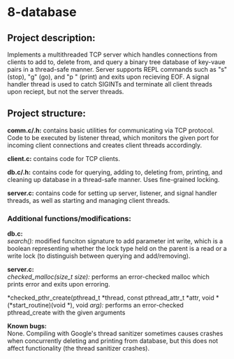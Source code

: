 # 8-database

## Project description:

Implements a multithreaded TCP server which handles connections from clients to
add to, delete from, and query a binary tree database of key-vaue pairs in a 
thread-safe manner. Server supports REPL commands such as "s" (stop), "g" (go), 
and "p <file>" (print) and exits upon recieving EOF. A signal handler thread is
used to catch SIGINTs and terminate all client threads upon reciept, but not the
server threads.


## Project structure:
  
**comm.c/.h:** contains basic utilities for communicating via TCP protocol. Code to
be executed by listener thread, which monitors the given port for incoming
client connections and creates client threads accordingly.

**client.c:** contains code for TCP clients.

**db.c/.h:** contains code for querying, adding to, deleting from, printing, and
cleaning up database in a thread-safe manner. Uses fine-grained locking.

**server.c:** contains code for setting up server, listener, and signal handler
threads, as well as starting and managing client threads.


### Additional functions/modifications:
**db.c:**  
*search():* modified funciton signature to add parameter int write, which is a
boolean representing whether the lock type held on the parent is a read or a
write lock (to distinguish between querying and add/removing).

**server.c:**  
*checked_malloc(size_t size):* performs an error-checked malloc which prints
error and exits upon erroring.

*checked_pthr_create(pthread_t *thread, const pthread_attr_t *attr, void *
(*start_routine)(void *), void *arg):* performs an error-checked pthread_create
with the given arguments

**Known bugs:**  
None. Compiling with Google's thread sanitizer sometimes causes crashes when
concurrently deleting and printing from database, but this does not affect
functionality (the thread sanitizer crashes).
